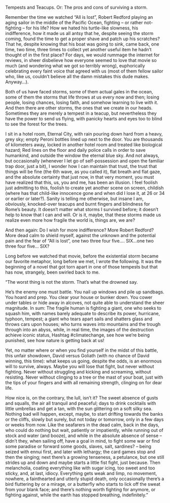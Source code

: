 Tempests and Teacups.
Or: The pros and cons of surviving a storm.

Remember the time we watched “All is lost”, Robert Redford playing an aging sailor in the middle of the Pacific Ocean, fighting – or rather not-fighting – for his life? How we hated his turtle-like slowness, his indifference, how it made us all antsy that he, despite seeing the storm coming, found the time to get a proper shave and patch up his scratches? That he, despite knowing that his boat was going to sink, came back, one time, two time, three times to collect yet another useful item he hadn’t thought of in the first place? For days, we would rummage the internet for reviews, in sheer disbelieve how everyone seemed to love that movie so much (and wondering what we got so terribly wrong), euphorically celebrating every faint voice that agreed with us (most of them fellow sailor who, like us, couldn’t believe all the damn mistakes this dude makes. Anyway...).

Both of us have faced storms, some of them actual gales in the ocean, some of them the storms that life throws at us every now and then; losing people, losing chances, losing faith, and somehow learning to live with it. And then there are other storms, the ones that we create in our heads. Sometimes they are merely a tempest in a teacup, but nevertheless they have the power to send us flying, with panicky hearts and eyes too to blind to see the forest for the trees.

I sit in a hotel room, Eternal City, with rain pouring down hard from a heavy, grey sky; empty Peroni bottles lined up next to the door. You are thousands of kilometers away, locked in another hotel room and treated like biological hazard; Red lines on the floor and daily police calls in order to save humankind, and outside the window the eternal blue sky. 
And not always, but occasionally (whenever I let go of self-possession and open the familiar trap door, just a bit), I wonder how I can maintain that trust, the trust that things will be fine (the 6th wave, as you called it), flat breath and flat gaze, and the absolute certainty that just now, in that very moment, you must have realized that this, us, you and me, has been an illusion. I feel foolish just admitting to this, foolish to create yet another scene on screen, childish (where has that child-like innocence gone and when did I lose it, at 26 or 34 or earlier or later?). Sanity is telling me otherwise, but insane I am, obviously, knocked-over teacups and burnt fingers and blindness for Rome’s beauty. It doesn’t matter what storms I survived before; it doesn’t help to know that I can and will. Or is it, maybe, that these storms made us realize even more how fragile the world is, things are, we are? 

And then again: Do I wish for more indifference? More Robert Redford? More dead calm to shield myself, against the unknown and the potential pain and the fear of “All is lost”, one two three four five…. SIX…one two three four five… SIX?

Long before we watched that movie, before the existential storm became our favorite metaphor, long before we met, I wrote the following. It was the beginning of a novel that got torn apart in one of those tempests but that has now, strangely, been swirled back to me.  

“The worst thing is not the storm. That’s what the drowned say. 

He’s the enemy one must battle. You nail up windows and pile up sandbags. You hoard and prep. You clear your house or bunker down. You cower under tables or hide away in alcoves, not quite able to understand the sheer magnitude. In sum: The fragile human is fighting a giant, one who seeks to squash him, with names barely adequate to describe its power, hurricane, typhoon, tempest; a giant who tears apart sails and shatters glass and throws cars upon houses; who turns waves into mountains and the trough through into an abyss, while, in real time, the images of the destruction achieve iconic status, Hashtag #climatechange, see how we’re being punished, see how nature is getting back at us! 

Yet, no matter where or when you find yourself in the midst of this battle, this unfair showdown, David versus Goliath (with no chance of David winning, this time): what keeps us going, despite the odds, is an enormous will to survive, always. Maybe you will lose that fight, but never without fighting. Never without struggling and kicking and screaming, without resisting. Never without clinging to a tree or the mast of your boat, just with the tips of your fingers and with all remaining strength, clinging on for dear life. 

How nice is, on the contrary, the lull, isn’t it? The sweet absence of gusts and squalls, the air all tranquil and peaceful; days to drink cocktails with little umbrellas and get a tan, with the sun glittering on a soft silky sea. Nothing bad will happen, except, maybe, to start drifting towards the banks or the cliffs, slowly but surely, but not today or tomorrow, only in a few days or weeks from now. Like the seafarers in the dead calm, back in the days, who could do nothing but wait, patiently or impatiently, while running out of stock and water (and booze), and while in the absolute absence of sense – didn’t they, when sailing off, have a goal in mind, to fight some war or find some paradise or forward some goods, slaves, salt, sardines? – being seized with ennui first, and later with lethargy; the card games stop and then the singing; next there’s a growing tenseness, a petulance, but one still strides up and down and maybe starts a little fist fight, just because. Then melancholia, coating everything like with sugar icing, too sweet and too sticky, and, at last, idiocy. Everything gets weak and limp, no movement, nowhere, a fainthearted and utterly stupid death, only occasionally there’s a bird fluttering by or a mirage, or a butterfly who starts to lick off the sweat from your blank face; and there’s nothing worth fighting for anymore, or fighting against, while the earth has stopped breathing, indefinitely.” 
